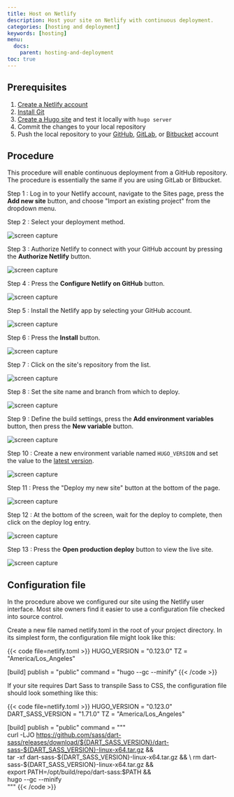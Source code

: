 ```yaml
---
title: Host on Netlify
description: Host your site on Netlify with continuous deployment.
categories: [hosting and deployment]
keywords: [hosting]
menu:
  docs:
    parent: hosting-and-deployment
toc: true
---
```


## Prerequisites

1. [Create a Netlify account]
2. [Install Git]
3. [Create a Hugo site] and test it locally with `hugo server`
4. Commit the changes to your local repository
4. Push the local repository to your [GitHub], [GitLab], or [Bitbucket] account

[Bitbucket]: https://bitbucket.org/product
[Create a Hugo site]: /getting-started/quick-start/
[Create a Netlify account]: https://app.netlify.com/signup
[GitHub]: https://github.com
[GitLab]: https://about.gitlab.com/
[Install Git]: https://git-scm.com/book/en/v2/Getting-Started-Installing-Git

## Procedure

This procedure will enable continuous deployment from a GitHub repository. The procedure is essentially the same if you are using GitLab or Bitbucket.

Step 1
: Log in to your Netlify account, navigate to the Sites page, press the **Add new site** button, and choose "Import an existing project" from the dropdown menu.

Step 2
: Select your deployment method.

![screen capture](netlify-step-02.png)

Step 3
: Authorize Netlify to connect with your GitHub account by pressing the **Authorize Netlify** button.

![screen capture](netlify-step-03.png)

Step 4
: Press the **Configure Netlify on GitHub** button.

![screen capture](netlify-step-04.png)

Step 5
: Install the Netlify app by selecting your GitHub account.

![screen capture](netlify-step-05.png)

Step 6
: Press the **Install** button.

![screen capture](netlify-step-06.png)

Step 7
: Click on the site's repository from the list.

![screen capture](netlify-step-07.png)

Step 8
: Set the site name and branch from which to deploy.

![screen capture](netlify-step-08.png)

Step 9
: Define the build settings, press the **Add environment variables** button, then press the **New variable** button.

![screen capture](netlify-step-09.png)

Step 10
: Create a new environment variable named `HUGO_VERSION` and set the value to the [latest version].

[latest version]: https://github.com/gohugoio/hugo/releases/latest

![screen capture](netlify-step-10.png)

Step 11
: Press the "Deploy my new site" button at the bottom of the page.

![screen capture](netlify-step-11.png)

Step 12
: At the bottom of the screen, wait for the deploy to complete, then click on the deploy log entry.

![screen capture](netlify-step-12.png)

Step 13
: Press the **Open production deploy** button to view the live site.

![screen capture](netlify-step-13.png)

## Configuration file

In the procedure above we configured our site using the Netlify user interface. Most site owners find it easier to use a configuration file checked into source control.

Create a new file named netlify.toml in the root of your project directory. In its simplest form, the configuration file might look like this:

{{< code file=netlify.toml >}}
HUGO_VERSION = "0.123.0"
TZ = "America/Los_Angeles"

[build]
publish = "public"
command = "hugo --gc --minify"
{{< /code >}}

If your site requires Dart Sass to transpile Sass to CSS, the configuration file should look something like this:

{{< code file=netlify.toml >}}
HUGO_VERSION = "0.123.0"
DART_SASS_VERSION = "1.71.0"
TZ = "America/Los_Angeles"

[build]
publish = "public"
command = """\
  curl -LJO https://github.com/sass/dart-sass/releases/download/${DART_SASS_VERSION}/dart-sass-${DART_SASS_VERSION}-linux-x64.tar.gz && \
  tar -xf dart-sass-${DART_SASS_VERSION}-linux-x64.tar.gz && \
  rm dart-sass-${DART_SASS_VERSION}-linux-x64.tar.gz && \
  export PATH=/opt/build/repo/dart-sass:$PATH && \
  hugo --gc --minify \
  """
{{< /code >}}
